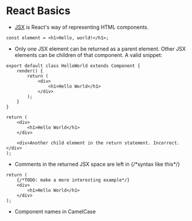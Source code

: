 # React Basics

* [JSX](https://reactjs.org/docs/introducing-jsx.html) is React's way of representing HTML components. 

```JSX
const element = <h1>Hello, world!</h1>;
```

* Only one JSX element can be returned as a parent element. Other JSX elements can be children of that component. A valid snippet:
  
```JSX
export default class HelloWorld extends Component {
	render() {
		return (
            <div>
                <h1>Hello World</h1>
			</div>
		);
	}
}
```

```JSX
return (
    <div>
        <h1>Hello World</h1>
    </div>

    <div>Another child element in the return statement. Incorrect.</div>
);

```
* Comments in the returned JSX space are left in {/\*syntax like this\*/}
```JSX
return (
    {/*TODO: make a more interesting example*/}
    <div>
        <h1>Hello World</h1>
	</div>
);
```

* Component names in CamelCase

